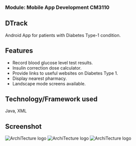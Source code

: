 ### Module: Mobile App Development CM3110
## DTrack
Android App for patients with Diabetes Type-1 condition.

## Features
- Record blood glucose level test results.
- Insulin correction dose calculator.
- Provide links to useful websites on Diabetes Type 1.
- Display nearest pharmacy.
- Landscape mode screens available.

## Technology/Framework used
Java, XML

## Screenshot
 <img src="https://user-images.githubusercontent.com/28667942/138119711-890f0f30-9a7e-48b9-a4c1-5496024c7d88.png" alt="ArchiTecture logo"/>
 
 <img src="https://user-images.githubusercontent.com/28667942/138119747-591b8edb-f396-4106-a6a1-c66af6c8f3a0.png" alt="ArchiTecture logo"/>
  
 <img src="https://user-images.githubusercontent.com/28667942/138119768-22b59420-04ad-4210-b45e-4e13c0263b40.png" alt="ArchiTecture logo"/>
